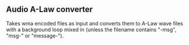 ## Audio A-Law converter

Takes wma encoded files as input and converts them to A-Law wave files with a background loop mixed in (unless the filename contains "-msg", "msg-" or "message-").